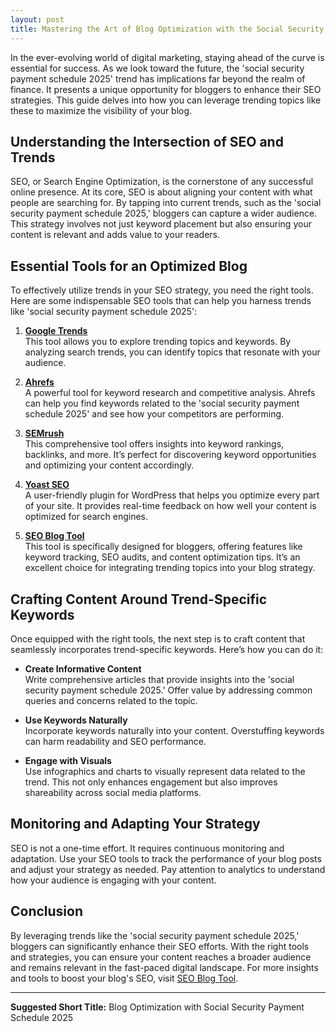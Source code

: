 ```yaml
---
layout: post
title: Mastering the Art of Blog Optimization with the Social Security Payment Schedule 2025
---
```



In the ever-evolving world of digital marketing, staying ahead of the curve is essential for success. As we look toward the future, the 'social security payment schedule 2025' trend has implications far beyond the realm of finance. It presents a unique opportunity for bloggers to enhance their SEO strategies. This guide delves into how you can leverage trending topics like these to maximize the visibility of your blog.

## Understanding the Intersection of SEO and Trends

SEO, or Search Engine Optimization, is the cornerstone of any successful online presence. At its core, SEO is about aligning your content with what people are searching for. By tapping into current trends, such as the 'social security payment schedule 2025,' bloggers can capture a wider audience. This strategy involves not just keyword placement but also ensuring your content is relevant and adds value to your readers.

## Essential Tools for an Optimized Blog

To effectively utilize trends in your SEO strategy, you need the right tools. Here are some indispensable SEO tools that can help you harness trends like 'social security payment schedule 2025':

1. **[Google Trends](https://trends.google.com/)**  
   This tool allows you to explore trending topics and keywords. By analyzing search trends, you can identify topics that resonate with your audience.

2. **[Ahrefs](https://ahrefs.com/)**  
   A powerful tool for keyword research and competitive analysis. Ahrefs can help you find keywords related to the 'social security payment schedule 2025' and see how your competitors are performing.

3. **[SEMrush](https://www.semrush.com/)**  
   This comprehensive tool offers insights into keyword rankings, backlinks, and more. It’s perfect for discovering keyword opportunities and optimizing your content accordingly.

4. **[Yoast SEO](https://yoast.com/)**  
   A user-friendly plugin for WordPress that helps you optimize every part of your site. It provides real-time feedback on how well your content is optimized for search engines.

5. **[SEO Blog Tool](https://seoblogtool.com/)**  
   This tool is specifically designed for bloggers, offering features like keyword tracking, SEO audits, and content optimization tips. It’s an excellent choice for integrating trending topics into your blog strategy.

## Crafting Content Around Trend-Specific Keywords

Once equipped with the right tools, the next step is to craft content that seamlessly incorporates trend-specific keywords. Here’s how you can do it:

- **Create Informative Content**  
  Write comprehensive articles that provide insights into the 'social security payment schedule 2025.' Offer value by addressing common queries and concerns related to the topic.

- **Use Keywords Naturally**  
  Incorporate keywords naturally into your content. Overstuffing keywords can harm readability and SEO performance.

- **Engage with Visuals**  
  Use infographics and charts to visually represent data related to the trend. This not only enhances engagement but also improves shareability across social media platforms.

## Monitoring and Adapting Your Strategy

SEO is not a one-time effort. It requires continuous monitoring and adaptation. Use your SEO tools to track the performance of your blog posts and adjust your strategy as needed. Pay attention to analytics to understand how your audience is engaging with your content.

## Conclusion

By leveraging trends like the 'social security payment schedule 2025,' bloggers can significantly enhance their SEO efforts. With the right tools and strategies, you can ensure your content reaches a broader audience and remains relevant in the fast-paced digital landscape. For more insights and tools to boost your blog's SEO, visit [SEO Blog Tool](https://seoblogtool.com/).

---

**Suggested Short Title:** Blog Optimization with Social Security Payment Schedule 2025